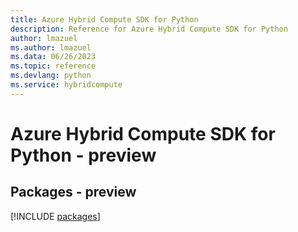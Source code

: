 ```yaml
---
title: Azure Hybrid Compute SDK for Python
description: Reference for Azure Hybrid Compute SDK for Python
author: lmazuel
ms.author: lmazuel
ms.data: 06/26/2023
ms.topic: reference
ms.devlang: python
ms.service: hybridcompute
---
```

# Azure Hybrid Compute SDK for Python - preview
## Packages - preview
[!INCLUDE [packages](hybrid-compute-index.md)]